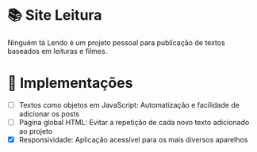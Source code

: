 # 📚 Site Leitura
Ninguém tá Lendo é um projeto pessoal para publicação de textos baseados em leituras e filmes.

# 🚧 Implementações

- [ ] Textos como objetos em JavaScript: Automatização e facilidade de adicionar os posts
- [ ] Página global HTML: Evitar a repetição de cada novo texto adicionado ao projeto
- [x] Responsividade: Aplicação acessível para os mais diversos aparelhos
